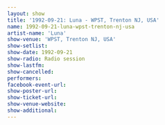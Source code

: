 ```yaml
---
layout: show
title: '1992-09-21: Luna - WPST, Trenton NJ, USA'
name: 1992-09-21-luna-wpst-trenton-nj-usa
artist-name: 'Luna'
show-venue: 'WPST, Trenton NJ, USA'
show-setlist: 
show-date: 1992-09-21
show-radio: Radio session
show-lastfm: 
show-cancelled: 
performers: 
facebook-event-url: 
show-poster-url: 
show-ticket-url: 
show-venue-website: 
show-additional: 
---
```


